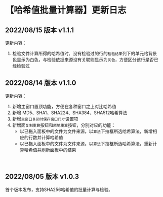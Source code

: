 # 【哈希值批量计算器】更新日志

## 2022/08/15 版本 v1.1.1
更新内容：
1. 检验文件计算所得的哈希值时，没有检验过的行的`检验结果`列下的单元格背景色显示为白色，与检验依据来源没有关联则显示为`灰色`，方便区分该行是否已经检验过

## 2022/08/14 版本 v1.1.0
更新内容：
1. 新增主窗口置顶功能，方便在各种窗口之上对比哈希值
2. 新增 MD5、SHA1、SHA224、SHA384、SHA512哈希算法
3. 新增`主窗口关闭时保存窗口尺寸`设置项
4. 新增面`复制重算`按钮和`原地重算`按钮，分别对应的功能：
    - 以已拖入面板中的文件为文件来源，以`算法`下拉框所选哈希算法，新增相应的行数并计算哈希值
    - 以已拖入面板中的文件为文件来源，以`算法`下拉框所选哈希算法，重新计算哈希值并刷新面板中的结果

<br>

## 2022/08/05 版本 v1.0.3
首个版本发布，支持SHA256哈希值的批量计算与检验。
